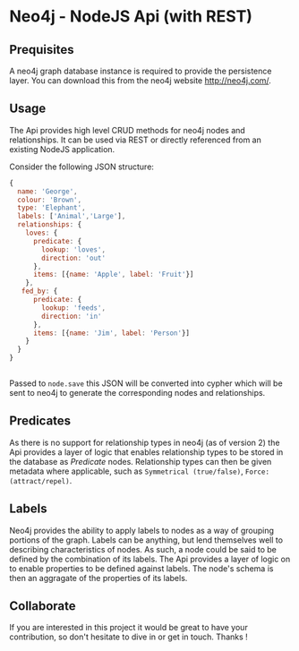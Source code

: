 ﻿# Neo4j - NodeJS Api (with REST)

## Prequisites

A neo4j graph database instance is required to provide the persistence layer. You can download this from the neo4j website http://neo4j.com/.

## Usage

The Api provides high level CRUD methods for neo4j nodes and relationships. It can be used via REST or directly referenced from an existing NodeJS application.

Consider the following JSON structure:

```javascript
{ 
  name: 'George', 
  colour: 'Brown', 
  type: 'Elephant', 
  labels: ['Animal','Large'],
  relationships: {
    loves: {
      predicate: {
        lookup: 'loves',
        direction: 'out'
      },
      items: [{name: 'Apple', label: 'Fruit'}]
    },
   fed_by: {
      predicate: {
        lookup: 'feeds',
        direction: 'in'
      },
      items: [{name: 'Jim', label: 'Person'}]
    }
  }
}
            
```

Passed to ``node.save`` this JSON will be converted into cypher 
which will be sent to neo4j to generate the corresponding nodes and relationships.

## Predicates

As there is no support for relationship types in neo4j (as of version 2) the Api provides a 
layer of logic that enables relationship types to be stored in the database as *Predicate* nodes. 
Relationship types can then be given metadata where applicable, 
such as ``Symmetrical (true/false)``, ``Force: (attract/repel)``.

## Labels

Neo4j provides the ability to apply labels to nodes as a way of grouping portions of the graph. 
Labels can be anything, but lend themselves well to describing characteristics of nodes. 
As such, a node could be said to be defined by the combination of its labels. The Api provides a layer of logic on to enable properties to be defined against labels. The node's schema is then an aggragate of the properties of its labels.

## Collaborate

If you are interested in this project it would be great to have your contribution, 
so don't hesitate to dive in or get in touch. Thanks !